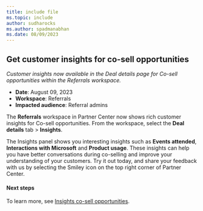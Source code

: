 ```yaml
---
title: include file
ms.topic: include
author: sudharocks
ms.author: spadmanabhan
ms.date: 08/09/2023
---
```


## Get customer insights for co-sell opportunities

_Customer insights now available in the Deal details page for Co-sell opportunities within the Referrals workspace._

- **Date**: August 09, 2023
- **Workspace**: Referrals
- **Impacted audience**: Referral admins

The **Referrals** workspace in Partner Center now shows rich customer insights for Co-sell opportunities. From the workspace, select the **Deal details** tab > **Insights**.

The Insights panel shows you interesting insights such as **Events attended**, **Interactions with Microsoft** and **Product usage**. These insights can help you have better conversations during co-selling and improve your understanding of your customers. Try it out today, and share your feedback with us by selecting the Smiley icon on the top right corner of Partner Center.

#### Next steps

To learn more, see [Insights co-sell opportunities](../../../customer-insights-co-sell-opportunities.md).
